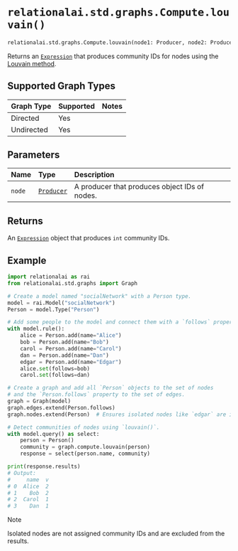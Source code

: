 # `relationalai.std.graphs.Compute.louvain()`

```python
relationalai.std.graphs.Compute.louvain(node1: Producer, node2: Producer) -> Expression
```

Returns an [`Expression`](../../../Expression.md) that produces community IDs for nodes using the
[Louvain method](https://en.wikipedia.org/wiki/Louvain_method).

## Supported Graph Types

| Graph Type | Supported | Notes |
| :--- | :--- | :------ |
| Directed | Yes |   |
| Undirected | Yes |   |

## Parameters

| Name | Type | Description |
| :--- | :--- | :------ |
| `node` | [`Producer`](../../../Producer/README.md) | A producer that produces object IDs of nodes. |

## Returns

An [`Expression`](../../../Expression.md) object that produces `int` community IDs.

## Example

```python
import relationalai as rai
from relationalai.std.graphs import Graph

# Create a model named "socialNetwork" with a Person type.
model = rai.Model("socialNetwork")
Person = model.Type("Person")

# Add some people to the model and connect them with a `follows` property.
with model.rule():
    alice = Person.add(name="Alice")
    bob = Person.add(name="Bob")
    carol = Person.add(name="Carol")
    dan = Person.add(name="Dan")
    edgar = Person.add(name="Edgar")
    alice.set(follows=bob)
    carol.set(follows=dan)

# Create a graph and add all `Person` objects to the set of nodes
# and the `Person.follows` property to the set of edges.
graph = Graph(model)
graph.edges.extend(Person.follows)
graph.nodes.extend(Person)  # Ensures isolated nodes like `edgar` are included.

# Detect communities of nodes using `louvain()`.
with model.query() as select:
    person = Person()
    community = graph.compute.louvain(person)
    response = select(person.name, community)

print(response.results)
# Output:
#     name  v
# 0  Alice  2
# 1    Bob  2
# 2  Carol  1
# 3    Dan  1
```

> [!NOTE]
> Isolated nodes are not assigned community IDs and are excluded from the results.
